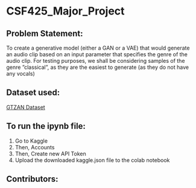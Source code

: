 # CSF425_Major_Project

## Problem Statement:

To create a generative model (either a GAN or a VAE) that would generate an audio clip based on an input parameter that specifies the genre of the audio clip. For testing purposes, we shall be considering samples of the genre ”classical”, as they are the easiest to generate (as they do not have any vocals)

## Dataset used: 

[GTZAN Dataset](https://www.kaggle.com/andradaolteanu/gtzan-dataset-music-genre-classification)

## To run the ipynb file:

1. Go to Kaggle
2. Then, Accounts
3. Then, Create new API Token
4. Upload the downloaded kaggle.json file to the colab notebook

## Contributors:

